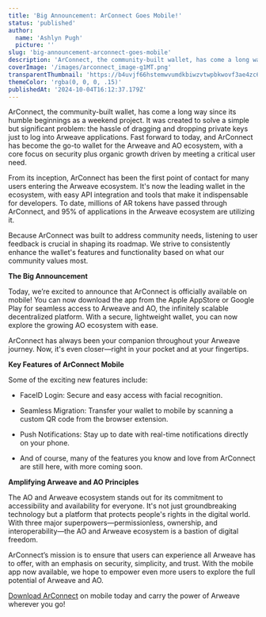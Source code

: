 ```yaml
---
title: 'Big Announcement: ArConnect Goes Mobile!'
status: 'published'
author:
  name: 'Ashlyn Pugh'
  picture: ''
slug: 'big-announcement-arconnect-goes-mobile'
description: 'ArConnect, the community-built wallet, has come a long way since its humble beginnings as a weekend project. It was created to solve a simple but significant problem: the hassle of dragging and dropping private keys just to log into Arweave applications. Fast forward to today, and ArConnect has become the go-to wallet for the Arweave and AO ecosystem, with a core focus on security plus organic growth driven by meeting a critical user need.'
coverImage: '/images/arconnect_image-g1MT.png'
transparentThumbnail: 'https://b4uvjf66hstemwvumdkbiwzvtwpbkwovf3ae4zc6pxfnhoajh4za.arweave.net/DylUl948pkZatGDUFFs1nZ4VWdUuwE5kXn3K07gJPzI'
themeColor: 'rgba(0, 0, 0, .15)'
publishedAt: '2024-10-04T16:12:37.179Z'
---
```


ArConnect, the community-built wallet, has come a long way since its humble beginnings as a weekend project. It was created to solve a simple but significant problem: the hassle of dragging and dropping private keys just to log into Arweave applications. Fast forward to today, and ArConnect has become the go-to wallet for the Arweave and AO ecosystem, with a core focus on security plus organic growth driven by meeting a critical user need.

From its inception, ArConnect has been the first point of contact for many users entering the Arweave ecosystem. It's now the leading wallet in the ecosystem, with easy API integration and tools that make it indispensable for developers. To date, millions of AR tokens have passed through ArConnect, and 95% of applications in the Arweave ecosystem are utilizing it.

Because ArConnect was built to address community needs, listening to user feedback is crucial in shaping its roadmap. We strive to consistently enhance the wallet's features and functionality based on what our community values most.

**The Big Announcement**

Today, we’re excited to announce that ArConnect is officially available on mobile! You can now download the app from the Apple AppStore or Google Play for seamless access to Arweave and AO, the infinitely scalable decentralized platform. With a secure, lightweight wallet, you can now explore the growing AO ecosystem with ease.

ArConnect has always been your companion throughout your Arweave journey. Now, it's even closer—right in your pocket and at your fingertips.

**Key Features of ArConnect Mobile**

Some of the exciting new features include:

- FaceID Login: Secure and easy access with facial recognition.

- Seamless Migration: Transfer your wallet to mobile by scanning a custom QR code from the browser extension.

- Push Notifications: Stay up to date with real-time notifications directly on your phone.

- And of course, many of the features you know and love from ArConnect are still here, with more coming soon.

**Amplifying Arweave and AO Principles**

The AO and Arweave ecosystem stands out for its commitment to accessibility and availability for everyone. It's not just groundbreaking technology but a platform that protects people's rights in the digital world. With three major superpowers—permissionless, ownership, and interoperability—the AO and Arweave ecosystem is a bastion of digital freedom.

ArConnect’s mission is to ensure that users can experience all Arweave has to offer, with an emphasis on security, simplicity, and trust. With the mobile app now available, we hope to empower even more users to explore the full potential of Arweave and AO.

[Download ArConnect](https://www.arconnect.io/download?utm_source=Download&utm_medium=Blog&utm_campaign=Mobile&utm_id=ArConnect) on mobile today and carry the power of Arweave wherever you go!

